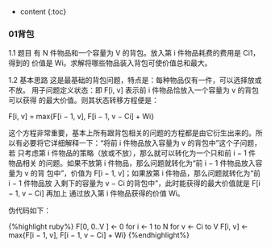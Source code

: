 <!-- ---
layout: post
comments: true
categories: 算法
--- -->

* content
{:toc}

### 01背包

1.1 题目
有 N 件物品和一个容量为 V 的背包。放入第 i 件物品耗费的费用是 Ci1，得到的
价值是 Wi。求解将哪些物品装入背包可使价值总和最大。

1.2 基本思路
这是最基础的背包问题，特点是：每种物品仅有一件，可以选择放或不放。
用子问题定义状态：即 F[i, v] 表示前 i 件物品恰放入一个容量为 v 的背包可以获得
的最大价值。则其状态转移方程便是：

F[i, v] = max{F[i − 1, v], F[i − 1, v − Ci] + Wi}

这个方程非常重要，基本上所有跟背包相关的问题的方程都是由它衍生出来的。所
以有必要将它详细解释一下：“将前 i 件物品放入容量为 v 的背包中”这个子问题，若
只考虑第 i 件物品的策略（放或不放），那么就可以转化为一个只和前 i − 1 件物品相关
的问题。如果不放第 i 件物品，那么问题就转化为“前 i − 1 件物品放入容量为 v 的背
包中”，价值为 F[i − 1, v]；如果放第 i 件物品，那么问题就转化为“前 i − 1 件物品放
入剩下的容量为 v − Ci 的背包中”，此时能获得的最大价值就是 F[i − 1, v − Ci] 再加上
通过放入第 i 件物品获得的价值 Wi。

伪代码如下：

{%highlight ruby%}
F[0, 0..V ] ← 0
for i ← 1 to N
    for v ← Ci to V
        F[i, v] ← max{F[i − 1, v], F[i − 1, v − Ci] + Wi}
{%endhighlight%}